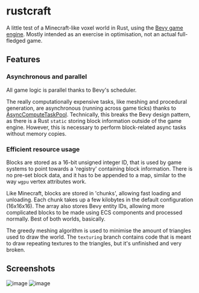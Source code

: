 # rustcraft
A little test of a Minecraft-like voxel world in Rust, using the [Bevy game engine](https://bevyengine.org/).
Mostly intended as an exercise in optimisation, not an actual full-fledged game.

## Features
### Asynchronous and parallel
All game logic is parallel thanks to Bevy's scheduler.

The really computationally expensive tasks, like meshing and procedural generation, are asynchronous (running across game ticks) thanks to [AsyncComputeTaskPool](https://docs.rs/bevy/0.9.0/bevy/tasks/struct.AsyncComputeTaskPool.html).
Technically, this breaks the Bevy design pattern, as there is a Rust `static` storing block information outside of the game engine. However, this is necessary to perform block-related async tasks without memory copies.

### Efficient resource usage
Blocks are stored as a 16-bit unsigned integer ID, that is used by game systems to point towards a 'registry' containing block information.
There is no pre-set block data, and it has to be appended to a map, similar to the way `wgpu` vertex attributes work.

Like Minecraft, blocks are stored in 'chunks', allowing fast loading and unloading. Each chunk takes up a few kilobytes in the default configuration (16x16x16).
The array also stores Bevy entity IDs, allowing more complicated blocks to be made using ECS components and processed normally. Best of both worlds, basically.

The greedy meshing algorithm is used to minimise the amount of triangles used to draw the world.
The `texturing` branch contains code that is meant to draw repeating textures to the triangles, but it's unfinished and very broken.

## Screenshots
![image](https://github.com/Veritius/rustcraft/assets/45957058/67eed822-10c4-4d41-8be9-efa076d5f2d0)
![image](https://github.com/Veritius/rustcraft/assets/45957058/c13cb96e-cd91-467a-aaa7-64413b3ab9d0)
